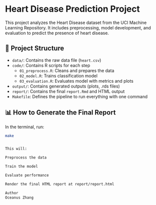 # Heart Disease Prediction Project

This project analyzes the Heart Disease dataset from the UCI Machine Learning Repository. It includes preprocessing, 
model development, and evaluation to predict the presence of heart disease.

## 📁 Project Structure

- `data/`: Contains the raw data file (`heart.csv`)
- `code/`: Contains R scripts for each step
  - `01_preprocess.R`: Cleans and prepares the data
  - `02_model.R`: Trains classification model
  - `03_evaluation.R`: Evaluates model with metrics and plots
- `output/`: Contains generated outputs (plots, .rds files)
- `report/`: Contains the final `report.Rmd` and HTML output
- `Makefile`: Defines the pipeline to run everything with one command

## 📊 How to Generate the Final Report

In the terminal, run:

```bash
make


This will:

Preprocess the data

Train the model

Evaluate performance

Render the final HTML report at report/report.html

Author
Oceanus Zhang
